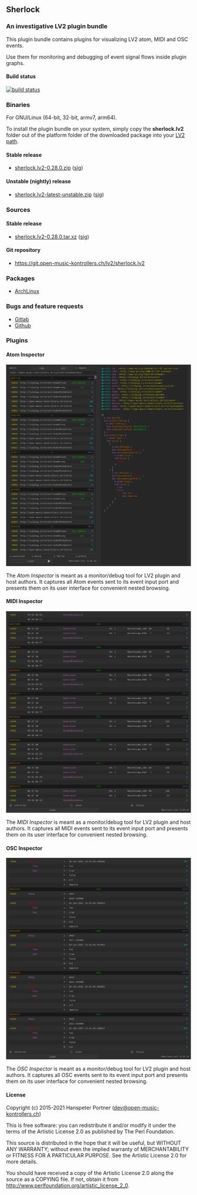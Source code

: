 ## Sherlock

### An investigative LV2 plugin bundle

This plugin bundle contains plugins for visualizing LV2 atom, MIDI and
OSC events.

Use them for monitoring and debugging of event signal flows inside plugin graphs.

#### Build status

[![build status](https://gitlab.com/OpenMusicKontrollers/sherlock.lv2/badges/master/build.svg)](https://gitlab.com/OpenMusicKontrollers/sherlock.lv2/commits/master)

### Binaries

For GNU/Linux (64-bit, 32-bit, armv7, arm64).

To install the plugin bundle on your system, simply copy the __sherlock.lv2__
folder out of the platform folder of the downloaded package into your
[LV2 path](http://lv2plug.in/pages/filesystem-hierarchy-standard.html).

#### Stable release

* [sherlock.lv2-0.28.0.zip](https://dl.open-music-kontrollers.ch/sherlock.lv2/stable/sherlock.lv2-0.28.0.zip) ([sig](https://dl.open-music-kontrollers.ch/sherlock.lv2/stable/sherlock.lv2-0.28.0.zip.sig))

#### Unstable (nightly) release

* [sherlock.lv2-latest-unstable.zip](https://dl.open-music-kontrollers.ch/sherlock.lv2/unstable/sherlock.lv2-latest-unstable.zip) ([sig](https://dl.open-music-kontrollers.ch/sherlock.lv2/unstable/sherlock.lv2-latest-unstable.zip.sig))

### Sources

#### Stable release

* [sherlock.lv2-0.28.0.tar.xz](https://git.open-music-kontrollers.ch/lv2/sherlock.lv2/snapshot/sherlock.lv2-0.28.0.tar.xz)
([sig](https://git.open-music-kontrollers.ch/lv2/sherlock.lv2/snapshot/sherlock.lv2-0.28.0.tar.xz.asc))

#### Git repository

* <https://git.open-music-kontrollers.ch/lv2/sherlock.lv2>

### Packages

* [ArchLinux](https://www.archlinux.org/packages/community/x86_64/sherlock.lv2/)

### Bugs and feature requests

* [Gitlab](https://gitlab.com/OpenMusicKontrollers/sherlock.lv2)
* [Github](https://github.com/OpenMusicKontrollers/sherlock.lv2)

### Plugins

#### Atom Inspector

![Sherlock Atom Inspector](/screenshots/screenshot_1.png)

The _Atom Inspector_ is meant as a monitor/debug tool for LV2 plugin
and host authors. It captures all Atom events sent to its event input port
and presents them on its user interface for convenient nested browsing.

#### MIDI Inspector

![Sherlock MIDI Inspector](/screenshots/screenshot_2.png)

The _MIDI Inspector_ is meant as a monitor/debug tool for LV2 plugin
and host authors. It captures all MIDI events sent to its event input port
and presents them on its user interface for convenient nested browsing.

#### OSC Inspector

![Sherlock OSC Inspector](/screenshots/screenshot_3.png)

The _OSC Inspector_ is meant as a monitor/debug tool for LV2 plugin
and host authors. It captures all OSC events sent to its event input port
and presents them on its user interface for convenient nested browsing.

#### License

Copyright (c) 2015-2021 Hanspeter Portner (dev@open-music-kontrollers.ch)

This is free software: you can redistribute it and/or modify
it under the terms of the Artistic License 2.0 as published by
The Perl Foundation.

This source is distributed in the hope that it will be useful,
but WITHOUT ANY WARRANTY; without even the implied warranty of
MERCHANTABILITY or FITNESS FOR A PARTICULAR PURPOSE. See the
Artistic License 2.0 for more details.

You should have received a copy of the Artistic License 2.0
along the source as a COPYING file. If not, obtain it from
<http://www.perlfoundation.org/artistic_license_2_0>.
